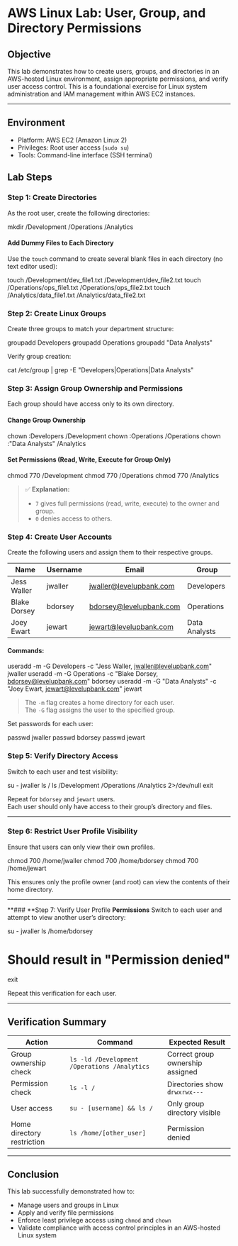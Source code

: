 

# AWS Linux Lab: User, Group, and Directory Permissions

## **Objective**
This lab demonstrates how to create users, groups, and directories in an AWS-hosted Linux environment, assign appropriate permissions, and verify user access control. This is a foundational exercise for Linux system administration and IAM management within AWS EC2 instances.

---

## **Environment**
- Platform: AWS EC2 (Amazon Linux 2)
- Privileges: Root user access (`sudo su`)
- Tools: Command-line interface (SSH terminal)


## **Lab Steps**

### **Step 1: Create Directories**
As the root user, create the following directories:

mkdir /Development /Operations /Analytics


#### Add Dummy Files to Each Directory
Use the `touch` command to create several blank files in each directory (no text editor used):

touch /Development/dev_file1.txt /Development/dev_file2.txt
touch /Operations/ops_file1.txt /Operations/ops_file2.txt
touch /Analytics/data_file1.txt /Analytics/data_file2.txt



### **Step 2: Create Linux Groups**
Create three groups to match your department structure:

groupadd Developers
groupadd Operations
groupadd "Data Analysts"


Verify group creation:

cat /etc/group | grep -E "Developers|Operations|Data Analysts"



### **Step 3: Assign Group Ownership and Permissions**
Each group should have access only to its own directory.

#### Change Group Ownership

chown :Developers /Development
chown :Operations /Operations
chown :"Data Analysts" /Analytics


#### Set Permissions (Read, Write, Execute for Group Only)

chmod 770 /Development
chmod 770 /Operations
chmod 770 /Analytics


> ✅ **Explanation:**
> - `7` gives full permissions (read, write, execute) to the owner and group.
> - `0` denies access to others.


### **Step 4: Create User Accounts**
Create the following users and assign them to their respective groups.

| Name | Username | Email | Group |
|------|-----------|--------|--------|
| Jess Waller | jwaller | jwaller@levelupbank.com | Developers |
| Blake Dorsey | bdorsey | bdorsey@levelupbank.com | Operations |
| Joey Ewart | jewart | jewart@levelupbank.com | Data Analysts |

#### Commands:

useradd -m -G Developers -c "Jess Waller, jwaller@levelupbank.com" jwaller
useradd -m -G Operations -c "Blake Dorsey, bdorsey@levelupbank.com" bdorsey
useradd -m -G "Data Analysts" -c "Joey Ewart, jewart@levelupbank.com" jewart

> The `-m` flag creates a home directory for each user.  
> The `-G` flag assigns the user to the specified group.

Set passwords for each user:

passwd jwaller
passwd bdorsey
passwd jewart


### **Step 5: Verify Directory Access**
Switch to each user and test visibility:

su - jwaller
ls /
ls /Development /Operations /Analytics 2>/dev/null
exit

Repeat for `bdorsey` and `jewart` users.  
Each user should only have access to their group’s directory and files.

---

### **Step 6: Restrict User Profile Visibility**
Ensure that users can only view their own profiles.

chmod 700 /home/jwaller
chmod 700 /home/bdorsey
chmod 700 /home/jewart

This ensures only the profile owner (and root) can view the contents of their home directory.

---

**### **Step 7: Verify User Profile **Permissions**
Switch to each user and attempt to view another user’s directory:

su - jwaller
ls /home/bdorsey
# Should result in "Permission denied"
exit


Repeat this verification for each user.

---

## **Verification Summary**
| Action | Command | Expected Result |
|---------|----------|----------------|
| Group ownership check | `ls -ld /Development /Operations /Analytics` | Correct group ownership assigned |
| Permission check | `ls -l /` | Directories show `drwxrwx---` |
| User access | `su - [username] && ls /` | Only group directory visible |
| Home directory restriction | `ls /home/[other_user]` | Permission denied |

---

## **Conclusion**
This lab successfully demonstrated how to:
- Manage users and groups in Linux
- Apply and verify file permissions
- Enforce least privilege access using `chmod` and `chown`
- Validate compliance with access control principles in an AWS-hosted Linux system

